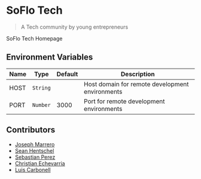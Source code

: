 # SoFlo Tech
> A Tech community by young entrepreneurs

SoFlo Tech Homepage

## Environment Variables

| Name | Type | Default | Description |
| --- | --- | --- | --- |
| HOST | `String` |  | Host domain for remote development environments |
| PORT | `Number` | 3000 | Port for remote development environments |

## Contributors

* [Joseph Marrero](https://github.com/Jmarr075)
* [Sean Hentschel](https://github.com/sehentschel)
* [Sebastian Perez](https://github.com/sebastianpzar)
* [Christian Echevarria](https://github.com/christianechevarria)
* [Luis Carbonell](https://github.com/luiscarbonell)
